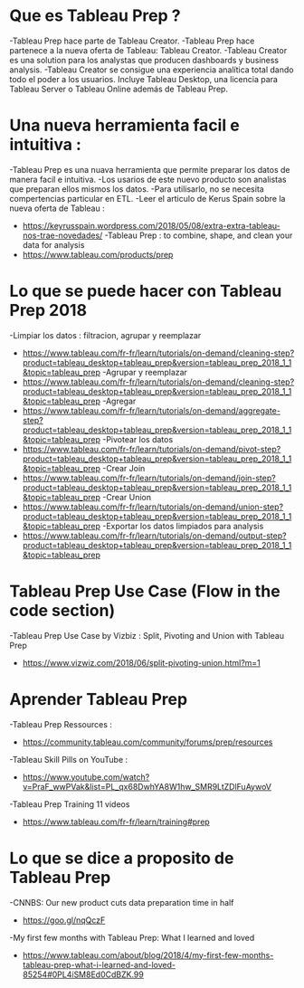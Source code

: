 # Que es Tableau Prep ? 
-Tableau Prep hace parte de Tableau Creator. 
-Tableau Prep hace partenece a  la nueva oferta de Tableau: Tableau Creator. 
-Tableau Creator es una solution para los analystas que producen dashboards y business analysis. 
-Tableau Creator se consigue una experiencia analítica total dando todo el poder a los usuarios. 
Incluye Tableau Desktop, una licencia para Tableau Server o Tableau Online además de Tableau Prep.


# Una nueva herramienta facil e intuitiva : 
-Tableau Prep es una nuava herramienta que permite preparar los datos de manera facil e intuitiva.
-Los usarios de este nuevo producto son analistas que preparan ellos mismos los datos. 
-Para  utilisarlo, no se necesita compertencias particular en ETL. 
-Leer el articulo de Kerus Spain sobre la nueva oferta de Tableau : 
* https://keyrusspain.wordpress.com/2018/05/08/extra-extra-tableau-nos-trae-novedades/
-Tableau Prep : to combine, shape, and clean your data for analysis
* https://www.tableau.com/products/prep

# Lo que se puede hacer con Tableau Prep 2018
-Limpiar los datos : filtracion, agrupar y reemplazar
* https://www.tableau.com/fr-fr/learn/tutorials/on-demand/cleaning-step?product=tableau_desktop+tableau_prep&version=tableau_prep_2018_1_1&topic=tableau_prep
-Agrupar y reemplazar 
* https://www.tableau.com/fr-fr/learn/tutorials/on-demand/cleaning-step?product=tableau_desktop+tableau_prep&version=tableau_prep_2018_1_1&topic=tableau_prep
-Agregar 
* https://www.tableau.com/fr-fr/learn/tutorials/on-demand/aggregate-step?product=tableau_desktop+tableau_prep&version=tableau_prep_2018_1_1&topic=tableau_prep
-Pivotear los datos 
* https://www.tableau.com/fr-fr/learn/tutorials/on-demand/pivot-step?product=tableau_desktop+tableau_prep&version=tableau_prep_2018_1_1&topic=tableau_prep
-Crear Join 
* https://www.tableau.com/fr-fr/learn/tutorials/on-demand/join-step?product=tableau_desktop+tableau_prep&version=tableau_prep_2018_1_1&topic=tableau_prep
-Crear Union 
* https://www.tableau.com/fr-fr/learn/tutorials/on-demand/union-step?product=tableau_desktop+tableau_prep&version=tableau_prep_2018_1_1&topic=tableau_prep
-Exportar los datos limpiados para analysis 
* https://www.tableau.com/fr-fr/learn/tutorials/on-demand/output-step?product=tableau_desktop+tableau_prep&version=tableau_prep_2018_1_1&topic=tableau_prep


# Tableau Prep Use Case (Flow in the code section)
-Tableau Prep Use Case by Vizbiz : Split, Pivoting and Union with Tableau Prep
* https://www.vizwiz.com/2018/06/split-pivoting-union.html?m=1


# Aprender Tableau Prep 
-Tableau Prep Ressources : 
* https://community.tableau.com/community/forums/prep/resources

-Tableau Skill Pills on YouTube : 
* https://www.youtube.com/watch?v=PraF_wwPVak&list=PL_qx68DwhYA8W1hw_SMR9LtZDlFuAywoV

-Tableau Prep Training 11 videos 
* https://www.tableau.com/fr-fr/learn/training#prep


# Lo que se dice a proposito de Tableau Prep 
-CNNBS: Our new product cuts data preparation time in half
* https://goo.gl/nqQczF

-My first few months with Tableau Prep: What I learned and loved
* https://www.tableau.com/about/blog/2018/4/my-first-few-months-tableau-prep-what-i-learned-and-loved-85254#0PL4iSM8Ed0CdBZK.99


